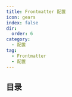 ```yaml
---
title: Frontmatter 配置
icon: gears
index: false
dir:
  order: 6
category:
  - 配置
tag:
  - Frontmatter
  - 配置
---
```


## 目录

<Catalog />
